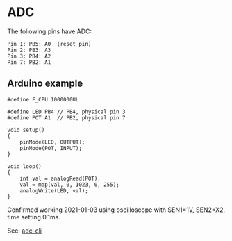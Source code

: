 # ADC

The following pins have ADC:


```
Pin 1: PB5: A0  (reset pin)
Pin 2: PB3: A3
Pin 3: PB4: A2
Pin 7: PB2: A1
```


## Arduino example


```
#define F_CPU 1000000UL

#define LED PB4 // PB4, physical pin 3
#define POT A1 	// PB2, physical pin 7

void setup()
{
	pinMode(LED, OUTPUT);
	pinMode(POT, INPUT);
}

void loop()
{
	int val = analogRead(POT);
	val = map(val, 0, 1023, 0, 255);
	analogWrite(LED, val);
}

```

Confirmed working 2021-01-03 using oscilloscope with SEN1=1V, SEN2=X2, time setting 0.1ms.

See: [adc-cli](adc-cli)


